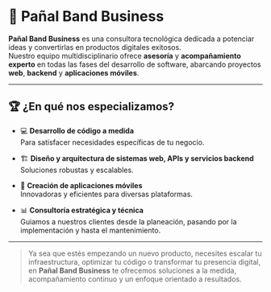 # 🚀 Pañal Band Business

**Pañal Band Business** es una consultora tecnológica dedicada a potenciar ideas y convertirlas en productos digitales exitosos.  
Nuestro equipo multidisciplinario ofrece **asesoría** y **acompañamiento experto** en todas las fases del desarrollo de software, abarcando proyectos **web**, **backend** y **aplicaciones móviles**.

---

## 🏆 ¿En qué nos especializamos?

- 💻 **Desarrollo de código a medida**  
  Para satisfacer necesidades específicas de tu negocio.

- 🏗️ **Diseño y arquitectura de sistemas web, APIs y servicios backend**  
  Soluciones robustas y escalables.

- 📱 **Creación de aplicaciones móviles**  
  Innovadoras y eficientes para diversas plataformas.

- 📊 **Consultoría estratégica y técnica**  
  Guiamos a nuestros clientes desde la planeación, pasando por la implementación y hasta el mantenimiento.

---

> Ya sea que estés empezando un nuevo producto, necesites escalar tu infraestructura, optimizar tu código o transformar tu presencia digital, en **Pañal Band Business** te ofrecemos soluciones a la medida, acompañamiento continuo y un enfoque orientado a resultados.
